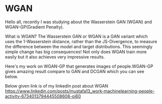# WGAN
Hello all, recently I was studying about the Wasserstein GAN (WGAN) and WGAN-GP(Gradient Penalty).

What is WGAN?
The Wasserstein GAN or WGAN is a GAN variant which uses the 1-Wasserstein distance, rather than the JS-Divergence, to measure the difference between the model and target distributions. This seemingly simple change has big consequences! Not only does WGAN train more easily but it also achieves very impressive results.

Here's my work on WGAN-GP that generates images of people.WGAN-GP gives amazing result compare to GAN and DCGAN which you can see below.

Below given link is of my linkedIn post about WGAN
https://www.linkedin.com/posts/mustafa13_work-machinelearning-people-activity-6734013794445508608-oi60
